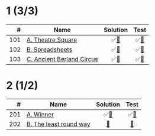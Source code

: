 # 1 (3/3)

|   # | Name                             | Solution                        | Test                         |
|----:|----------------------------------|:-------------------------------:|:----------------------------:|
| 101 | [A. Theatre Square][101]         | &#9989;[&#128190;][101solution] | &#9989;[&#128190;][101tests] |
| 102 | [B. Spreadsheets][102]           | &#9989;[&#128190;][102solution] | &#9989;[&#128190;][102tests] |
| 103 | [C. Ancient Berland Circus][103] | &#9989;[&#128190;][103solution] | &#9989;[&#128190;][103tests] |

[101]: http://codeforces.com/problemset/problem/1/A
[102]: http://codeforces.com/problemset/problem/1/B
[103]: http://codeforces.com/problemset/problem/1/C

[101solution]: src/main/java/org/ck/codeforces/n00001/theatresquare/Main.java
[102solution]: src/main/java/org/ck/codeforces/n00001/spreadsheets/Main.java
[103solution]: src/main/java/org/ck/codeforces/n00001/ancientberlandcircus/Main.java

[101tests]: src/test/java/org/ck/codeforces/n00001/theatresquare/MainTest.java
[102tests]: src/test/java/org/ck/codeforces/n00001/spreadsheets/MainTest.java
[103tests]: src/test/java/org/ck/codeforces/n00001/ancientberlandcircus/MainTest.java

# 2 (1/2)

|   # | Name                          | Solution                        | Test                         |
|----:|-------------------------------|:-------------------------------:|:----------------------------:|
| 201 | [A. Winner][201]              | &#9989;[&#128190;][201solution] | &#9989;[&#128190;][201tests] |
| 202 | [B. The least round way][202] | [&#128190;][202solution]        | [&#128190;][202tests]        |

[201]: http://codeforces.com/problemset/problem/2/A
[202]: http://codeforces.com/problemset/problem/2/B

[201solution]: src/main/java/org/ck/codeforces/n00002/winner/Main.java
[202solution]: src/main/java/org/ck/codeforces/n00002/theleastroundway/Main.java

[201tests]: src/test/java/org/ck/codeforces/n00002/winner/MainTest.java
[202tests]: src/test/java/org/ck/codeforces/n00002/theleastroundway/MainTest.java

